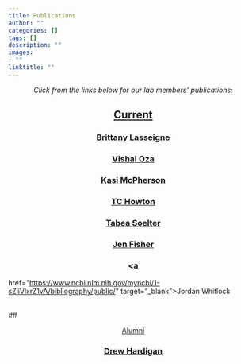 ```yaml
---
title: Publications
author: ""
categories: []
tags: []
description: ""
images:
- ""
linktitle: ""
---
```


_<p style="text-align:center;"> Click from the links below for our lab members' publications:</p>_

## <ins><p style="text-align:center;">Current</p></ins>

### <p style="text-align:center;"><a href="https://www.ncbi.nlm.nih.gov/myncbi/brittany.lasseigne.1/bibliography/public/" target="_blank">Brittany Lasseigne</a></p>

### <p style="text-align:center;"><a href="https://www.ncbi.nlm.nih.gov/myncbi/1v9UzpUf7thgXU/bibliography/public/" target="_blank">Vishal Oza</a></p>

### <p style="text-align:center;"><a href="https://www.ncbi.nlm.nih.gov/myncbi/kasi.mcpherson.1/bibliography/public/" target="_blank">Kasi McPherson</a></p>

### <p style="text-align:center;"><a href="https://www.ncbi.nlm.nih.gov/myncbi/14YVgCfkorPI1O/bibliography/public/" target="_blank">TC Howton</a></p>

### <p style="text-align:center;"><a href="https://www.ncbi.nlm.nih.gov/myncbi/1vKFBlj68org9A/bibliography/public/" target="_blank">Tabea Soelter</a></p>

### <p style="text-align:center;"><a href="https://www.ncbi.nlm.nih.gov/myncbi/1XsJq6lUQqd5jm/bibliography/public/" target="_blank">Jen Fisher</a></p>

### <p style="text-align:center;"><a
href="https://www.ncbi.nlm.nih.gov/myncbi/1-sZliVlxrZ1vA/bibliography/public/"
target="_blank">Jordan Whitlock</a></p>

<br>
## <ins><p style="text-align:center;">Alumni</p></ins>

### <p style="text-align:center;"><a href="https://www.ncbi.nlm.nih.gov/myncbi/1t5_UTn1jmBQb/bibliography/public/" target="_blank">Drew Hardigan</a></p>



